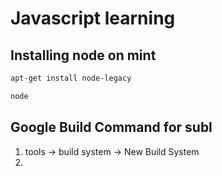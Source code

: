 # Javascript learning

## Installing node on mint

```bash
apt-get install node-legacy

node
```

## Google Build Command for subl

1. tools -> build system -> New Build System
2. 